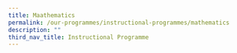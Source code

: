 ```yaml
---
title: Maathematics
permalink: /our-programmes/instructional-programmes/mathematics
description: ""
third_nav_title: Instructional Programme
---
```

